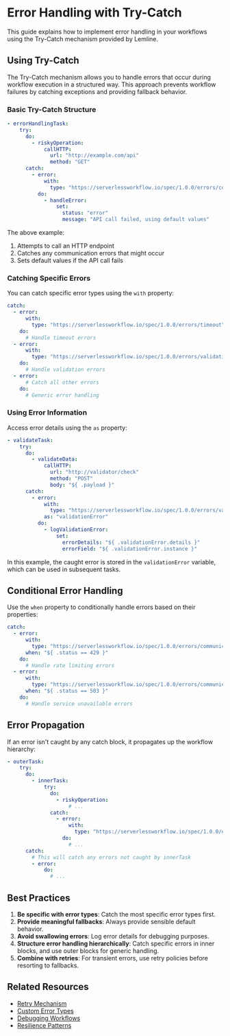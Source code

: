 # Error Handling with Try-Catch

This guide explains how to implement error handling in your workflows using the Try-Catch mechanism provided by Lemline.

## Using Try-Catch

The Try-Catch mechanism allows you to handle errors that occur during workflow execution in a structured way. This approach prevents workflow failures by catching exceptions and providing fallback behavior.

### Basic Try-Catch Structure

```yaml
- errorHandlingTask:
    try:
      do:
        - riskyOperation:
            callHTTP:
              url: "http://example.com/api"
              method: "GET"
      catch:
        - error:
            with:
              type: "https://serverlessworkflow.io/spec/1.0.0/errors/communication"
          do:
            - handleError:
                set:
                  status: "error"
                  message: "API call failed, using default values"
```

The above example:
1. Attempts to call an HTTP endpoint
2. Catches any communication errors that might occur
3. Sets default values if the API call fails

### Catching Specific Errors

You can catch specific error types using the `with` property:

```yaml
catch:
  - error:
      with:
        type: "https://serverlessworkflow.io/spec/1.0.0/errors/timeout"
    do:
      # Handle timeout errors
  - error:
      with:
        type: "https://serverlessworkflow.io/spec/1.0.0/errors/validation"
    do:
      # Handle validation errors
  - error:
      # Catch all other errors
    do:
      # Generic error handling
```

### Using Error Information

Access error details using the `as` property:

```yaml
- validateTask:
    try:
      do:
        - validateData:
            callHTTP:
              url: "http://validator/check"
              method: "POST"
              body: "${ .payload }"
      catch:
        - error:
            with:
              type: "https://serverlessworkflow.io/spec/1.0.0/errors/validation"
            as: "validationError"
          do:
            - logValidationError:
                set:
                  errorDetails: "${ .validationError.details }"
                  errorField: "${ .validationError.instance }"
```

In this example, the caught error is stored in the `validationError` variable, which can be used in subsequent tasks.

## Conditional Error Handling

Use the `when` property to conditionally handle errors based on their properties:

```yaml
catch:
  - error:
      with:
        type: "https://serverlessworkflow.io/spec/1.0.0/errors/communication"
      when: "${ .status == 429 }"
    do:
      # Handle rate limiting errors
  - error:
      with:
        type: "https://serverlessworkflow.io/spec/1.0.0/errors/communication"
      when: "${ .status == 503 }"
    do:
      # Handle service unavailable errors
```

## Error Propagation

If an error isn't caught by any catch block, it propagates up the workflow hierarchy:

```yaml
- outerTask:
    try:
      do:
        - innerTask:
            try:
              do:
                - riskyOperation:
                    # ...
              catch:
                - error:
                    with:
                      type: "https://serverlessworkflow.io/spec/1.0.0/errors/timeout"
                  do:
                    # ...
      catch:
        # This will catch any errors not caught by innerTask
        - error:
            do:
              # ...
```

## Best Practices

1. **Be specific with error types**: Catch the most specific error types first.
2. **Provide meaningful fallbacks**: Always provide sensible default behavior.
3. **Avoid swallowing errors**: Log error details for debugging purposes.
4. **Structure error handling hierarchically**: Catch specific errors in inner blocks, and use outer blocks for generic handling.
5. **Combine with retries**: For transient errors, use retry policies before resorting to fallbacks.

## Related Resources

- [Retry Mechanism](lemline-howto-retry.md)
- [Custom Error Types](lemline-howto-custom-errors.md)
- [Debugging Workflows](lemline-howto-debug.md)
- [Resilience Patterns](dsl-resilience-patterns.md)